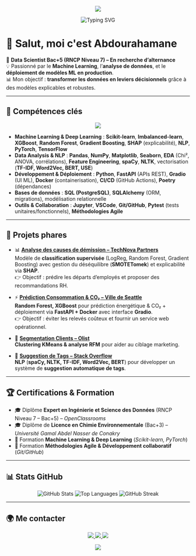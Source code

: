 <!-- Banner -->
<p align="center">
  <img src="https://capsule-render.vercel.app/api?type=waving&color=0:0f2027,50:203a43,100:2c5364&height=180&section=header&text=Abdourahamane%20LY&fontSize=40&fontColor=ffffff&animation=fadeIn&fontAlignY=35"/>
</p>

<!-- Typing Slogan -->
<p align="center">
  <img src="https://readme-typing-svg.demolab.com?font=Fira+Code&pause=1000&color=36D1DC&center=true&vCenter=true&width=800&lines=Data+Scientist+(Bac%2B5)+en+recherche+d%27alternance;Data+Scientist+%7C+Machine+Learning+Engineer;Turning+Data+into+Business+Impact;Machine+Learning+%7C+Explainability+%7C+Deployment;Prediction+%7C+Explainability+%7C+API+ML;Python+%7C+Scikit-Learn+%7C+FastAPI+%7C+Docker" alt="Typing SVG" />
</p>

# 👋 Salut, moi c'est Abdourahamane

🎯 **Data Scientist Bac+5 (RNCP Niveau 7) – En recherche d’alternance**  
💡 Passionné par le **Machine Learning**, l’**analyse de données**, et le **déploiement de modèles ML en production**.  
📊 Mon objectif : **transformer les données en leviers décisionnels** grâce à des modèles explicables et robustes.

---

## 🔧 Compétences clés

<p align="center">
  <img src="https://skillicons.dev/icons?i=python,git,docker,postgres,tensorflow,pytorch" /><br/>
</p>

- **Machine Learning & Deep Learning** : **Scikit-learn**, **Imbalanced-learn**, **XGBoost**, **Random Forest**, **Gradient Boosting**, **SHAP** (explicabilité), **NLP**, **PyTorch**, **TensorFlow**  
- **Data Analysis & NLP** : **Pandas**, **NumPy**, **Matplotlib**, **Seaborn**, **EDA** (Chi², ANOVA, corrélations), **Feature Engineering**, **spaCy**, **NLTK**, vectorisation (**TF-IDF, Word2Vec, BERT, USE**)  
- **Développement & Déploiement** : **Python**, **FastAPI** (APIs REST), **Gradio** (UI ML), **Docker** (containerisation), **CI/CD** (GitHub Actions), **Poetry** (dépendances)  
- **Bases de données** : **SQL (PostgreSQL)**, **SQLAlchemy** (ORM, migrations), modélisation relationnelle  
- **Outils & Collaboration** : **Jupyter**, **VSCode**, **Git/GitHub**, **Pytest** (tests unitaires/fonctionnels), **Méthodologies Agile**

---

## 📌 Projets phares

- 📊 **[Analyse des causes de démission – TechNova Partners](https://github.com/LyAbdourahmane/Finding-the-reasons-for-resignation-at-Technova-Partners)**  
  Modèle de **classification supervisée** (LogReg, Random Forest, Gradient Boosting) avec gestion du déséquilibre (**SMOTETomek**) et explicabilité via **SHAP**.  
  👉 Objectif : prédire les départs d’employés et proposer des recommandations RH.

- ⚡ **[Prédiction Consommation & CO₂ – Ville de Seattle](https://github.com/LyAbdourahmane/ml-api-deployment)**  
  **Random Forest, XGBoost** pour prédiction énergétique & CO₂ + déploiement via **FastAPI + Docker** avec interface **Gradio**.  
  👉 Objectif : éviter les relevés coûteux et fournir un service web opérationnel.

- 🛒 **[Segmentation Clients – Olist](https://github.com/LyAbdourahmane/olist-customer-segmentation)**  
  **Clustering KMeans & analyse RFM** pour aider au ciblage marketing.

- 🤖 **[Suggestion de Tags – Stack Overflow](https://github.com/LyAbdourahmane/Automatically-categorize-questions-on-Stack-Overflow)**  
  **NLP** (**spaCy, NLTK, TF-IDF, Word2Vec, BERT**) pour développer un système de **suggestion automatique de tags**.

---

## 🏆 Certifications & Formation

- 🎓 Diplôme **Expert en Ingénierie et Science des Données** (RNCP Niveau 7 – Bac+5) – *OpenClassrooms*  
- 🎓 Diplôme de **Licence en Chimie Environnementale** (Bac+3) – *Université Gamal Abdel Nasser de Conakry*  
- 📜 Formation **Machine Learning & Deep Learning** (*Scikit-learn, PyTorch*)  
- 📜 Formation **Méthodologies Agile & Développement collaboratif** (*Git/GitHub*)  

---

## 📊 Stats GitHub

<p align="center">
  <img src="https://github-readme-stats.vercel.app/api?username=LyAbdourahmane&show_icons=true&theme=tokyonight" alt="GitHub Stats"/>
  <img src="https://github-readme-stats.vercel.app/api/top-langs/?username=LyAbdourahmane&layout=compact&theme=tokyonight" alt="Top Languages"/>
  <img src="https://streak-stats.herokuapp.com?user=LyAbdourahmane&theme=tokyonight&hide_border=false" alt="GitHub Streak"/>
</p>

---

## 🌍 Me contacter

<p align="center">
  <a href="mailto:lyabdourahamane66@gmail.com">
    <img src="https://img.shields.io/badge/Email-D14836?style=for-the-badge&logo=gmail&logoColor=white"/>
  </a>
  <a href="https://www.linkedin.com/in/abdourahamane-ly-ab322a35b/">
    <img src="https://img.shields.io/badge/LinkedIn-0077B5?style=for-the-badge&logo=linkedin&logoColor=white"/>
  </a>
  <a href="https://lyabdourahamane.netlify.app/">
    <img src="https://img.shields.io/badge/Portfolio-0f2027?style=for-the-badge&logo=About.me&logoColor=white"/>
  </a>
</p>

<!-- Footer Wave -->
<p align="center">
  <img src="https://capsule-render.vercel.app/api?type=waving&color=0:2c5364,50:203a43,100:0f2027&height=120&section=footer"/>
</p>
